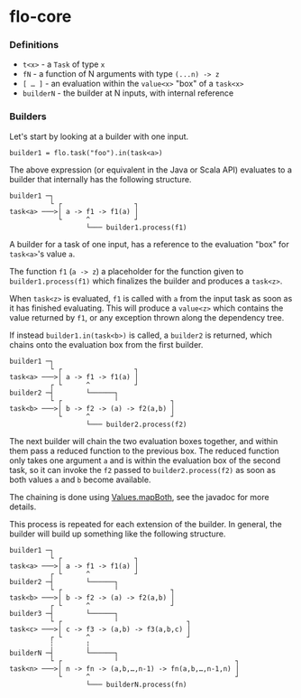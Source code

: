flo-core
========

### Definitions

- `t<x>` - a `Task` of type `x`
- `fN` - a function of N arguments with type `(...n) -> z`
- `[ … ]` - an evaluation within the `value<x>` "box" of a `task<x>`
- `builderN` - the builder at N inputs, with internal reference

### Builders

Let's start by looking at a builder with one input.

```
builder1 = flo.task("foo").in(task<a>)
```

The above expression (or equivalent in the Java or Scala API) evaluates to a builder that
internally has the following structure.

```
builder1 ─┐
          └ ┌                  ┐
task<a> ───>│ a -> f1 -> f1(a) │
            └      ^           ┘
                   └─── builder1.process(f1)
```

A builder for a task of one input, has a reference to the evaluation "box" for `task<a>`'s value
`a`.

The function `f1` (`a -> z`) a placeholder for the function given to `builder1.process(f1)` which
finalizes the builder and produces a `task<z>`.

When `task<z>` is evaluated, `f1` is called with `a` from the input task as soon as it has
finished evaluating. This will produce a `value<z>` which contains the value returned by `f1`, or
any exception thrown along the dependency tree.

If instead `builder1.in(task<b>)` is called, a `builder2` is returned, which chains onto the
evaluation box from the first builder.

```
builder1 ─┐
          └ ┌                  ┐
task<a> ───>│ a -> f1 -> f1(a) │
          ┌ └      ^           ┘
builder2 ─┤        └──────┐
          └ ┌             ╵             ┐
task<b> ───>│ b -> f2 -> (a) -> f2(a,b) │
            └      ^                    ┘
                   └─── builder2.process(f2)
```

The next builder will chain the two evaluation boxes together, and within them pass a reduced
function to the previous box. The reduced function only takes one argument `a` and is within the
evaluation box of the second task, so it can invoke the `f2` passed to `builder2.process(f2)` as 
soon as both values `a` and `b` become available.

The chaining is done using [Values.mapBoth], see the javadoc for more details.

This process is repeated for each extension of the builder. In general, the builder will build up
something like the following structure.

```
builder1 ─┐
          └ ┌                  ┐
task<a> ───>│ a -> f1 -> f1(a) │
          ┌ └      ^           ┘
builder2 ─┤        └──────┐
          └ ┌             ╵             ┐
task<b> ───>│ b -> f2 -> (a) -> f2(a,b) │
          ┌ └      ^                    ┘
builder3 ─┤        └──────┐
          └ ┌             ╵                 ┐
task<c> ───>│ c -> f3 -> (a,b) -> f3(a,b,c) │
          ┌ └      ^                        ┘
          ┆        ┆
builderN ─┤        └──────┐
          └ ┌             ╵                             ┐
task<n> ───>│ n -> fn -> (a,b,…,n-1) -> fn(a,b,…,n-1,n) │
            └      ^                                    ┘
                   └─── builderN.process(fn)
```

[Values.mapBoth]: https://github.com/spotify/flo/blob/master/workflow/src/main/java/com/spotify/flo/Values.java#L37
